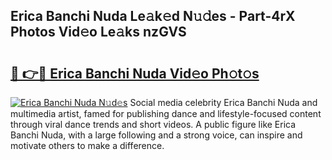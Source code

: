 ## Erica Banchi Nuda Le𝚊k𝚎d N𝚞𝚍es - Part-4rX Photos Vid𝚎o Le𝚊ks nzGVS

# <h2><a href="http://fbd9pu1.evod.top/?m=Erica+Banchi+Nuda">🔗 👉🔴 Erica Banchi Nuda Vid𝚎o Ph𝚘t𝚘s</a></h2>

[![Erica Banchi Nuda N𝚞d𝚎s](https://i.imgur.com/8V9OHl7.gif)](http://fbd9pu1.evod.top/?m=Erica+Banchi+Nuda)
Social media celebrity Erica Banchi Nuda and multimedia artist, famed for publishing dance and lifestyle-focused content through viral dance trends and short videos. A public figure like Erica Banchi Nuda, with a large following and a strong voice, can inspire and motivate others to make a difference. 
